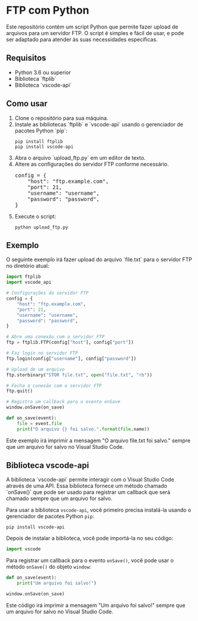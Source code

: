 <h1>FTP com Python</h1>

<p>
Este repositório contém um script Python que permite fazer upload de arquivos para um servidor FTP. O script é simples e fácil de usar, e pode ser adaptado para atender às suas necessidades específicas.
</p>

<h2>Requisitos</h2>

<ul>
  <li>Python 3.6 ou superior</li>
  <li>Biblioteca `ftplib`</li>
  <li>Biblioteca `vscode-api`</li>
</ul>

<h2>Como usar</h2>

<ol>
  <li>Clone o repositório para sua máquina.</li>
  <li>Instale as bibliotecas `ftplib` e `vscode-api` usando o gerenciador de pacotes Python `pip`:

```
pip install ftplib
pip install vscode-api
```

  </li>
  <li>Abra o arquivo `upload_ftp.py` em um editor de texto.</li>
  <li>Altere as configurações do servidor FTP conforme necessário.</li>

<pre>
config = {
    "host": "ftp.example.com",
    "port": 21,
    "username": "username",
    "password": "password",
}
</pre>

  </li>
  <li>Execute o script:

```
python upload_ftp.py
```

  </li>
</ol>

<h2>Exemplo</h2>

<p>
O seguinte exemplo irá fazer upload do arquivo `file.txt` para o servidor FTP no diretório atual:
</p>

```python
import ftplib
import vscode_api

# Configurações do servidor FTP
config = {
    "host": "ftp.example.com",
    "port": 21,
    "username": "username",
    "password": "password",
}

# Abre uma conexão com o servidor FTP
ftp = ftplib.FTP(config["host"], config["port"])

# Faz login no servidor FTP
ftp.login(config["username"], config["password"])

# Upload de um arquivo
ftp.storbinary("STOR file.txt", open("file.txt", "rb"))

# Fecha a conexão com o servidor FTP
ftp.quit()

# Registra um callback para o evento onSave
window.onSave(on_save)

def on_save(event):
    file = event.file
    print("O arquivo {} foi salvo.".format(file.name))

```

<p>
Este exemplo irá imprimir a mensagem "O arquivo file.txt foi salvo." sempre que um arquivo for salvo no Visual Studio Code.
</p>

<h2>Biblioteca vscode-api</h2>

<p>
A biblioteca `vscode-api` permite interagir com o Visual Studio Code através de uma API. Essa biblioteca fornece um método chamado `onSave()` que pode ser usado para registrar um callback que será chamado sempre que um arquivo for salvo.

Para usar a biblioteca `vscode-api`, você primeiro precisa instalá-la usando o gerenciador de pacotes Python `pip`:

```
pip install vscode-api
```

Depois de instalar a biblioteca, você pode importá-la no seu código:

```python
import vscode
```

Para registrar um callback para o evento `onSave()`, você pode usar o método `onSave()` do objeto `window`:

```python
def on_save(event):
    print("Um arquivo foi salvo!")

window.onSave(on_save)
```

<p>
Este código irá imprimir a mensagem "Um arquivo foi salvo!" sempre que um arquivo for salvo no Visual Studio Code.
</p>
